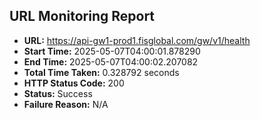 ## URL Monitoring Report

- **URL:** https://api-gw1-prod1.fisglobal.com/gw/v1/health
- **Start Time:** 2025-05-07T04:00:01.878290
- **End Time:** 2025-05-07T04:00:02.207082
- **Total Time Taken:** 0.328792 seconds
- **HTTP Status Code:** 200
- **Status:** Success
- **Failure Reason:** N/A
